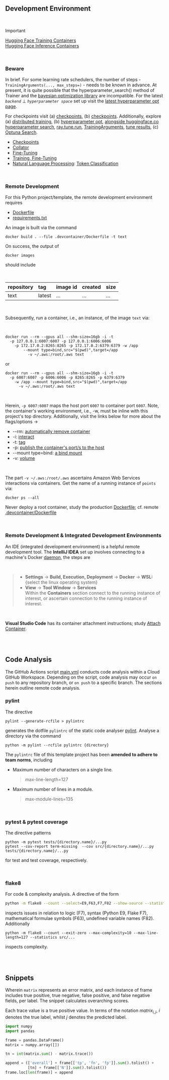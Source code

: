 <br>

## Development Environment

<br>

> [!IMPORTANT] 
> [Hugging Face Training Containers](https://github.com/aws/deep-learning-containers/blob/master/available_images.md#huggingface-training-containers)<br>
> [Hugging Face Inference Containers](https://github.com/aws/deep-learning-containers/blob/master/available_images.md#huggingface-inference-containers)

<br>

### Beware

In brief.  For some learning rate schedulers, the number of steps - `TrainingArguments(..., max_steps=)` -  needs to be known in advance.  At present, it is quite possible that the hyperparameter_search() method of Trainer and the <a href="https://pypi.org/project/bayesian-optimization/" target="_blank">bayesian optimization library</a> are incompatible.  For the latest _`backend`_ $\bot$ _`hyperparameter space`_ set up visit the <a href="https://github.com/huggingface/transformers/blob/main/docs/source/en/hpo_train.md" target="_blank">latest hyperparameter opt page</a>.

For checkpoints visit (a) [checkpoints](https://docs.ray.io/en/latest/train/user-guides/checkpoints.html), (b) [checkpoints](https://docs.ray.io/en/latest/train/getting-started-transformers.html#report-checkpoints-and-metrics).  Additionally, explore (a) [distributed training](https://docs.ray.io/en/latest/train/getting-started-transformers.html), (b) [hyperparameter opt](https://docs.ray.io/en/latest/tune/examples/pbt_transformers.html), [alongside huggingface.co hyperparameter search](https://huggingface.co/docs/transformers/v4.53.1/en/hpo_train), [ray.tune.run](https://docs.ray.io/en/latest/tune/api/doc/ray.tune.run.html), [TrainingArguments](https://huggingface.co/docs/transformers/v4.53.1/en/main_classes/trainer#transformers.TrainingArguments), [tune results](https://docs.ray.io/en/latest/tune/api/doc/ray.tune.Result.html), (c) [Optuna Search](https://docs.ray.io/en/latest/tune/api/doc/ray.tune.search.optuna.OptunaSearch.html).

* [Checkpoints](https://huggingface.co/docs/transformers/main/en/trainer#checkpoints)
* [Collator](https://huggingface.co/docs/transformers/main_classes/data_collator#transformers.DataCollatorForTokenClassification)
* [Fine-Tuning](https://docs.ray.io/en/latest/train/examples/transformers/huggingface_text_classification.html)
* [Training, Fine-Tuning](https://colab.research.google.com/github/huggingface/notebooks/blob/main/transformers_doc/en/training.ipynb)
* [Natural Language Processing](https://huggingface.co/docs/transformers/notebooks#pytorch-nlp): [Token Classification](https://colab.research.google.com/github/huggingface/notebooks/blob/main/examples/token_classification.ipynb)

<br>

### Remote Development

For this Python project/template, the remote development environment requires

* [Dockerfile](../.devcontainer/Dockerfile)
* [requirements.txt](../.devcontainer/requirements.txt)

An image is built via the command

```shell
docker build . --file .devcontainer/Dockerfile -t text
```

On success, the output of

```shell
docker images
```

should include

<br>

| repository | tag    | image id | created  | size     |
|:-----------|:-------|:---------|:---------|:---------|
| text       | latest | $\ldots$ | $\ldots$ | $\ldots$ |


<br>

Subsequently, run a container, i.e., an instance, of the image `text` via:

<br>

```shell
docker run --rm --gpus all --shm-size=16gb -i -t 
  -p 127.0.0.1:6007:6007 -p 127.0.0.1:6006:6006 
    -p 172.17.0.2:8265:8265 -p 172.17.0.2:6379:6379 -w /app 
	    --mount type=bind,src="$(pwd)",target=/app 
	      -v ~/.aws:/root/.aws text
```

or

```shell
docker run --rm --gpus all --shm-size=16gb -i -t 
  -p 6007:6007 -p 6006:6006 -p 8265:8265 -p 6379:6379  
    -w /app --mount type=bind,src="$(pwd)",target=/app 
      -v ~/.aws:/root/.aws text
```

<br>

Herein, `-p 6007:6007` maps the host port `6007` to container port `6007`.  Note, the container's working environment, i.e., -w, must be inline with this project's top directory.  Additionally, visit the links below for more about the flags/options $\rightarrow$

* --rm: [automatically remove container](https://docs.docker.com/engine/reference/commandline/run/#:~:text=a%20container%20exits-,%2D%2Drm,-Automatically%20remove%20the)
* -i: [interact](https://docs.docker.com/engine/reference/commandline/run/#:~:text=and%20reaps%20processes-,%2D%2Dinteractive,-%2C%20%2Di)
* -t: [tag](https://docs.docker.com/get-started/02_our_app/#:~:text=Finally%2C%20the-,%2Dt,-flag%20tags%20your)
* -p: [publish the container's port/s to the host](https://docs.docker.com/engine/reference/commandline/run/#:~:text=%2D%2Dpublish%20%2C-,%2Dp,-Publish%20a%20container%E2%80%99s)
* --mount type=bind: [a bind mount](https://docs.docker.com/engine/storage/bind-mounts/#syntax)
* -v: [volume](https://docs.docker.com/engine/storage/volumes/)

<br>

The part `-v ~/.aws:/root/.aws` ascertains Amazon Web Services interactions via containers. Get the name of a running instance of ``points`` via:

```shell
docker ps --all
```

Never deploy a root container, study the production [Dockerfile](../Dockerfile); cf. remote [.devcontainer/Dockerfile](../.devcontainer/Dockerfile)

<br>

### Remote Development & Integrated Development Environments

An IDE (integrated development environment) is a helpful remote development tool.  The **IntelliJ
IDEA** set up involves connecting to a machine's Docker [daemon](https://www.jetbrains.com/help/idea/docker.html#connect_to_docker), the steps are

<br>

> * **Settings** $\rightarrow$ **Build, Execution, Deployment** $\rightarrow$ **Docker** $\rightarrow$ **WSL:** {select the linux operating system}
> * **View** $\rightarrow$ **Tool Window** $\rightarrow$ **Services** <br>Within the **Containers** section connect to the running instance of interest, or ascertain connection to the running instance of interest.

<br>

**Visual Studio Code** has its container attachment instructions; study [Attach Container](https://code.visualstudio.com/docs/devcontainers/attach-container).


<br>
<br>


## Code Analysis

The GitHub Actions script [main.yml](../.github/workflows/main.yml) conducts code analysis within a Cloud GitHub Workspace.  Depending on the script, code analysis may occur `on push` to any repository branch, or `on push` to a specific branch.  The sections herein outline remote code analysis.

### pylint

The directive

```shell
pylint --generate-rcfile > pylintrc
```

generates the dotfile `pylintrc` of the static code analyser [pylint](https://pylint.pycqa.org/en/latest/user_guide/checkers/features.html).  Analyse a directory via the command

```shell
python -m pylint --rcfile pylintrc {directory}
```

The `pylintrc` file of this template project has been **amended to adhere to team norms**, including

* Maximum number of characters on a single line.
  > max-line-length=127

* Maximum number of lines in a module.
  > max-module-lines=135


<br>

### pytest & pytest coverage

The directive patterns

```shell
python -m pytest tests/{directory.name}/...py
pytest --cov-report term-missing  --cov src/{directory.name}/...py tests/{directory.name}/...py
```

for test and test coverage, respectively.

<br>

### flake8

For code & complexity analysis.  A directive of the form

```bash
python -m flake8 --count --select=E9,F63,F7,F82 --show-source --statistics src/...
```

inspects issues in relation to logic (F7), syntax (Python E9, Flake F7), mathematical formulae symbols (F63), undefined variable names (F82).  Additionally

```shell
python -m flake8 --count --exit-zero --max-complexity=10 --max-line-length=127 --statistics src/...
```

inspects complexity.

<br>
<br>

## Snippets

Wherein `matrix` represents an error matrix, and each instance of frame includes true positive, true negative, false positive, and false negative fields, per label.  The snippet calculates overarching scores.

Each trace value is a true positive value.  In terms of the notation $matrix_{i,j}$, $i$ denotes the true label, whilst $j$ denotes the predicted label. 

```python
import numpy
import pandas

frame = pandas.DataFrame()
matrix = numpy.array([])

tn = int(matrix.sum() - matrix.trace())

append = (['overall'] + frame[['tp', 'fn', 'fp']].sum().tolist() +
          [tn] + frame[['N']].sum().tolist())
frame.loc[len(frame)] = append
```

<br>
<br>

<br>
<br>

<br>
<br>

<br>
<br>
